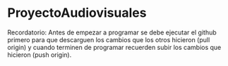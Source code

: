 # ProyectoAudiovisuales
 Recordatorio: Antes de empezar a programar se debe ejecutar el github primero para que descarguen los cambios que los otros hicieron (pull origin) y cuando terminen de programar recuerden subir los cambios que hicieron (push origin).
